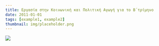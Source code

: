 ```yaml
---
title: Εργασία στην Κοινωνική και Πολιτική Αγωγή για το Β΄τρίμηνο
date: 2011-01-01
tags: [example1, example2]
thumbnail: img/placeholder.png
---
```

![](http://1.bp.blogspot.com/-FeClCljesps/VLGEKt98ImI/AAAAAAAAAKg/ulJ9QAfWqpA/s1600/school%2Bwork.jpg) 
